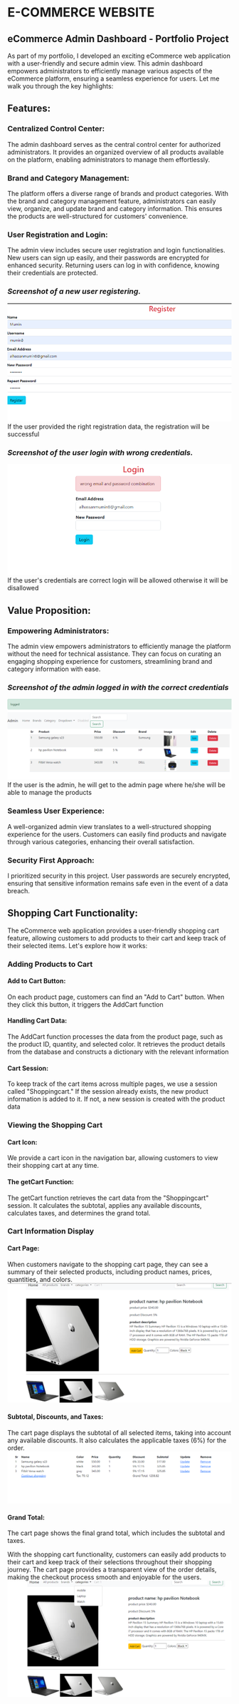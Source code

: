 # E-COMMERCE WEBSITE 


## eCommerce Admin Dashboard - Portfolio Project

As part of my portfolio, I developed an exciting eCommerce web application with a user-friendly and secure admin view. This admin dashboard empowers administrators to efficiently manage various aspects of the eCommerce platform, ensuring a seamless experience for users. Let me walk you through the key highlights:

##  Features:

### Centralized Control Center:
The admin dashboard serves as the central control center for authorized administrators. It provides an organized overview of all products available on the platform, enabling administrators to manage them effortlessly.

### Brand and Category Management:
The platform offers a diverse range of brands and product categories. With the brand and category management feature, administrators can easily view, organize, and update brand and category information. This ensures the products are well-structured for customers' convenience.

### User Registration and Login:
The admin view includes secure user registration and login functionalities. New users can sign up easily, and their passwords are encrypted for enhanced security. Returning users can log in with confidence, knowing their credentials are protected.

### *Screenshot of a new user registering.*
![User Register](https://github.com/Mumin8/e-commerce-website-python/blob/main/screenshots/register.PNG)
If the user provided the right registration data, the registration will be successful

### *Screenshot of the user login with wrong credentials.*
![User Login](https://github.com/Mumin8/e-commerce-website-python/blob/main/screenshots/wrong_login.PNG)
If the user's credentials are correct login will be allowed otherwise it will be disallowed


## Value Proposition:

### Empowering Administrators:
The admin view empowers administrators to efficiently manage the platform without the need for technical assistance. They can focus on curating an engaging shopping experience for customers, streamlining brand and category information with ease.

### *Screenshot of the admin logged in with the correct credentials*
![Admin Dashboard](https://github.com/Mumin8/e-commerce-website-python/blob/main/screenshots/admin_page.PNG)
If the user is the admin, he will get to the admin page where he/she will be able to manage the products

### Seamless User Experience:
A well-organized admin view translates to a well-structured shopping experience for the users. Customers can easily find products and navigate through various categories, enhancing their overall satisfaction.

### Security First Approach:
I prioritized security in this project. User passwords are securely encrypted, ensuring that sensitive information remains safe even in the event of a data breach.

## Shopping Cart Functionality:
The eCommerce web application provides a user-friendly shopping cart feature, allowing customers to add products to their cart and keep track of their selected items. Let's explore how it works:

### Adding Products to Cart
#### Add to Cart Button:
On each product page, customers can find an "Add to Cart" button. When they click this button, it triggers the AddCart function

#### Handling Cart Data:
The AddCart function processes the data from the product page, such as the product ID, quantity, and selected color. It retrieves the product details from the database and constructs a dictionary with the relevant information

#### Cart Session:
To keep track of the cart items across multiple pages, we use a session called "Shoppingcart." If the session already exists, the new product information is added to it. If not, a new session is created with the product data

### Viewing the Shopping Cart
#### Cart Icon:
We provide a cart icon in the navigation bar, allowing customers to view their shopping cart at any time.

#### The getCart Function:
The getCart function retrieves the cart data from the "Shoppingcart" session. It calculates the subtotal, applies any available discounts, calculates taxes, and determines the grand total.

### Cart Information Display
#### Cart Page:
When customers navigate to the shopping cart page, they can see a summary of their selected products, including product names, prices, quantities, and colors.
![User Login](https://github.com/Mumin8/e-commerce-website-python/blob/main/screenshots/detailsAndCart.PNG)

#### Subtotal, Discounts, and Taxes:
The cart page displays the subtotal of all selected items, taking into account any available discounts. It also calculates the applicable taxes (6%) for the order.
![User Login](https://github.com/Mumin8/e-commerce-website-python/blob/main/screenshots/cart_details.PNG)

#### Grand Total:
The cart page shows the final grand total, which includes the subtotal and taxes.

With the shopping cart functionality, customers can easily add products to their cart and keep track of their selections throughout their shopping journey. The cart page provides a transparent view of the order details, making the checkout process smooth and enjoyable for the users.
![User Login](https://github.com/Mumin8/e-commerce-website-python/blob/main/screenshots/detailsAndCart1.PNG)
